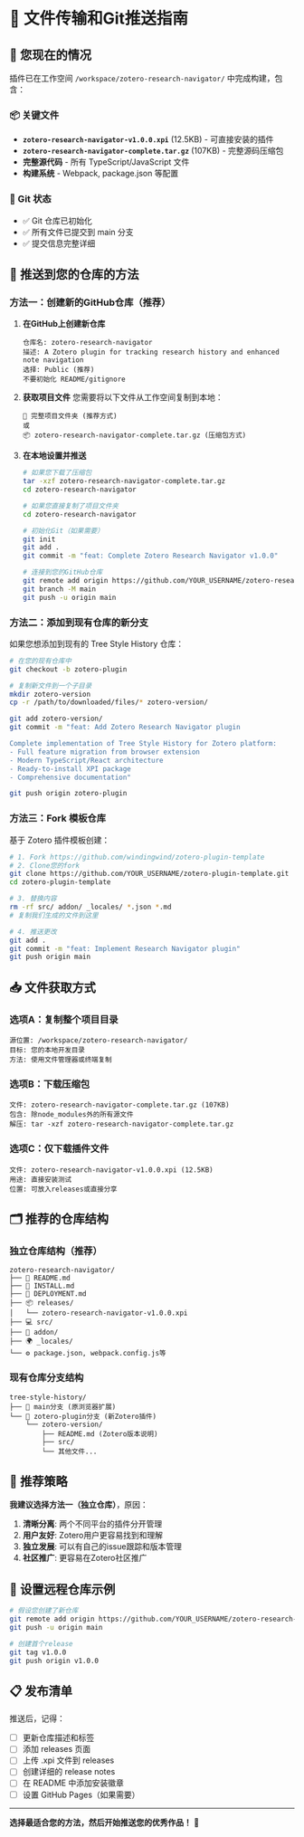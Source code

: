 # 📁 文件传输和Git推送指南

## 🎯 您现在的情况

插件已在工作空间 `/workspace/zotero-research-navigator/` 中完成构建，包含：

### 📦 关键文件
- **`zotero-research-navigator-v1.0.0.xpi`** (12.5KB) - 可直接安装的插件
- **`zotero-research-navigator-complete.tar.gz`** (107KB) - 完整源码压缩包
- **完整源代码** - 所有 TypeScript/JavaScript 文件
- **构建系统** - Webpack, package.json 等配置

### 🔧 Git 状态
- ✅ Git 仓库已初始化
- ✅ 所有文件已提交到 main 分支
- ✅ 提交信息完整详细

## 🚀 推送到您的仓库的方法

### 方法一：创建新的GitHub仓库（推荐）

1. **在GitHub上创建新仓库**
   ```
   仓库名: zotero-research-navigator
   描述: A Zotero plugin for tracking research history and enhanced note navigation
   选择: Public (推荐)
   不要初始化 README/gitignore
   ```

2. **获取项目文件**
   您需要将以下文件从工作空间复制到本地：
   ```
   📁 完整项目文件夹 (推荐方式)
   或
   📦 zotero-research-navigator-complete.tar.gz (压缩包方式)
   ```

3. **在本地设置并推送**
   ```bash
   # 如果您下载了压缩包
   tar -xzf zotero-research-navigator-complete.tar.gz
   cd zotero-research-navigator
   
   # 如果您直接复制了项目文件夹
   cd zotero-research-navigator
   
   # 初始化Git（如果需要）
   git init
   git add .
   git commit -m "feat: Complete Zotero Research Navigator v1.0.0"
   
   # 连接到您的GitHub仓库
   git remote add origin https://github.com/YOUR_USERNAME/zotero-research-navigator.git
   git branch -M main
   git push -u origin main
   ```

### 方法二：添加到现有仓库的新分支

如果您想添加到现有的 Tree Style History 仓库：

```bash
# 在您的现有仓库中
git checkout -b zotero-plugin

# 复制新文件到一个子目录
mkdir zotero-version
cp -r /path/to/downloaded/files/* zotero-version/

git add zotero-version/
git commit -m "feat: Add Zotero Research Navigator plugin

Complete implementation of Tree Style History for Zotero platform:
- Full feature migration from browser extension
- Modern TypeScript/React architecture  
- Ready-to-install XPI package
- Comprehensive documentation"

git push origin zotero-plugin
```

### 方法三：Fork 模板仓库

基于 Zotero 插件模板创建：

```bash
# 1. Fork https://github.com/windingwind/zotero-plugin-template
# 2. Clone您的fork
git clone https://github.com/YOUR_USERNAME/zotero-plugin-template.git
cd zotero-plugin-template

# 3. 替换内容
rm -rf src/ addon/ _locales/ *.json *.md
# 复制我们生成的文件到这里

# 4. 推送更改
git add .
git commit -m "feat: Implement Research Navigator plugin"
git push origin main
```

## 📥 文件获取方式

### 选项A：复制整个项目目录
```
源位置: /workspace/zotero-research-navigator/
目标: 您的本地开发目录
方法: 使用文件管理器或终端复制
```

### 选项B：下载压缩包
```
文件: zotero-research-navigator-complete.tar.gz (107KB)
包含: 除node_modules外的所有源文件
解压: tar -xzf zotero-research-navigator-complete.tar.gz
```

### 选项C：仅下载插件文件
```
文件: zotero-research-navigator-v1.0.0.xpi (12.5KB)  
用途: 直接安装测试
位置: 可放入releases或直接分享
```

## 🗂️ 推荐的仓库结构

### 独立仓库结构（推荐）
```
zotero-research-navigator/
├── 📄 README.md
├── 📄 INSTALL.md  
├── 📄 DEPLOYMENT.md
├── 📦 releases/
│   └── zotero-research-navigator-v1.0.0.xpi
├── 💻 src/
├── 🔧 addon/
├── 🌍 _locales/
└── ⚙️ package.json, webpack.config.js等
```

### 现有仓库分支结构
```
tree-style-history/
├── 🌿 main分支 (原浏览器扩展)
└── 🌿 zotero-plugin分支 (新Zotero插件)
    └── zotero-version/
        ├── README.md (Zotero版本说明)
        ├── src/
        └── 其他文件...
```

## 🎯 推荐策略

**我建议选择方法一（独立仓库）**，原因：

1. **清晰分离**: 两个不同平台的插件分开管理
2. **用户友好**: Zotero用户更容易找到和理解
3. **独立发展**: 可以有自己的issue跟踪和版本管理
4. **社区推广**: 更容易在Zotero社区推广

## 🔗 设置远程仓库示例

```bash
# 假设您创建了新仓库
git remote add origin https://github.com/YOUR_USERNAME/zotero-research-navigator.git
git push -u origin main

# 创建首个release
git tag v1.0.0
git push origin v1.0.0
```

## 📋 发布清单

推送后，记得：

- [ ] 更新仓库描述和标签
- [ ] 添加 releases 页面
- [ ] 上传 .xpi 文件到 releases
- [ ] 创建详细的 release notes
- [ ] 在 README 中添加安装徽章
- [ ] 设置 GitHub Pages（如果需要）

---

**选择最适合您的方法，然后开始推送您的优秀作品！** 🚀